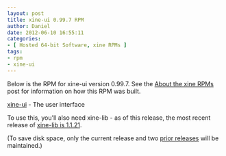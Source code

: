 ```yaml
---
layout: post
title: xine-ui 0.99.7 RPM
author: Daniel
date: 2012-06-10 16:55:11
categories:
- [ Hosted 64-bit Software, xine RPMs ]
tags:
- rpm
- xine-ui
---
```


Below is the RPM for xine-ui version 0.99.7. See the [About the xine RPMs][abt] post for information on how this RPM was built.

[xine-ui][] - The user interface

To use this, you'll also need xine-lib - as of this release, the most recent release of [xine-lib is 1.1.21][lib].

(To save disk space, only the current release and two [prior releases][pri] will be maintained.)


[abt]:     /2005/about-the-xine-rpms.html "About the xine RPMs &bull; DJS Consulting Tech Blog"
[xine-ui]: //hosted.djs-consulting.com/software/xine/xine-ui/xine-ui-0.99.7-2.x86_64.rpm
[lib]:     /2012/xine-lib-1-1-21-rpm.html
[pri]:     /2010/xine-ui-0-99-6-rpm.html
